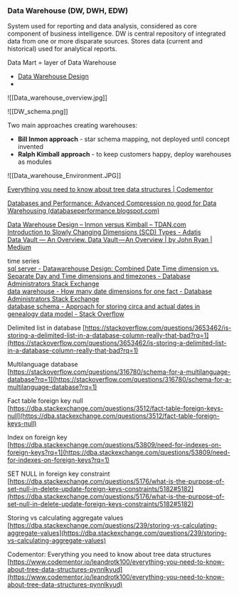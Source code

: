 ### Data Warehouse (DW, DWH, EDW)

System used for reporting and data analysis, considered as core component of business intelligence.  DW is central repository of integrated data from one or more disparate sources. Stores data (current and historical) used for analytical reports.

Data Mart = layer of Data Warehouse

- [Data Warehouse Design](Data%20Warehouse%20Design.md)
- 



![[Data_warehouse_overview.jpg]]

![[DW_schema.png]]

Two main approaches creating warehouses:
- **Bill Inmon approach** - star schema mapping, not deployed until concept invented
- **Ralph Kimball approach** - to keep customers happy, deploy warehouses as modules

![[Data_warehouse_Environment.JPG]]


[Everything you need to know about tree data structures | Codementor](https://www.codementor.io/@leandrotk100/everything-you-need-to-know-about-tree-data-structures-pynnlkyud)  
  
[Databases and Performance: Advanced Compression no good for Data Warehousing (databaseperformance.blogspot.com)](https://databaseperformance.blogspot.com/2018/05/advanced-compression-no-good-for-data.html)  
  
[Data Warehouse Design – Inmon versus Kimball – TDAN.com](https://tdan.com/data-warehouse-design-inmon-versus-kimball/20300)  
[Introduction to Slowly Changing Dimensions (SCD) Types - Adatis](https://adatis.co.uk/introduction-to-slowly-changing-dimensions-scd-types/)  
[Data Vault — An Overview. Data Vault — An Overview | by John Ryan | Medium](https://medium.com/@jryan999/data-vault-an-overview-27bed8a1bf9f)  
  
  
time series  
[sql server - Datawarehouse Design: Combined Date Time dimension vs. Separate Day and Time dimensions and timezones - Database Administrators Stack Exchange](https://dba.stackexchange.com/questions/8128/datawarehouse-design-combined-date-time-dimension-vs-separate-day-and-time-dim?rq=1)  
[data warehouse - How many date dimensions for one fact - Database Administrators Stack Exchange](https://dba.stackexchange.com/questions/137971/how-many-date-dimensions-for-one-fact/137980)  
[database schema - Approach for storing circa and actual dates in genealogy data model - Stack Overflow](https://stackoverflow.com/questions/9850387/approach-for-storing-circa-and-actual-dates-in-genealogy-data-model?rq=1)  
  
  
  
Delimited list in database [https://stackoverflow.com/questions/3653462/is-storing-a-delimited-list-in-a-database-column-really-that-bad?rq=1](https://stackoverflow.com/questions/3653462/is-storing-a-delimited-list-in-a-database-column-really-that-bad?rq=1)  
  
Multilanguage database [https://stackoverflow.com/questions/316780/schema-for-a-multilanguage-database?rq=1](https://stackoverflow.com/questions/316780/schema-for-a-multilanguage-database?rq=1)  
  
Fact table foreign key null [https://dba.stackexchange.com/questions/3512/fact-table-foreign-keys-null](https://dba.stackexchange.com/questions/3512/fact-table-foreign-keys-null)  
  
Index on foreign key [https://dba.stackexchange.com/questions/53809/need-for-indexes-on-foreign-keys?rq=1](https://dba.stackexchange.com/questions/53809/need-for-indexes-on-foreign-keys?rq=1)  
  
SET NULL in foreign key constraint [https://dba.stackexchange.com/questions/5176/what-is-the-purpose-of-set-null-in-delete-update-foreign-keys-constraints/5182#5182](https://dba.stackexchange.com/questions/5176/what-is-the-purpose-of-set-null-in-delete-update-foreign-keys-constraints/5182#5182)  
  
Storing vs calculating aggregate values [https://dba.stackexchange.com/questions/239/storing-vs-calculating-aggregate-values](https://dba.stackexchange.com/questions/239/storing-vs-calculating-aggregate-values)  
  
Codementor: Everything you need to know about tree data structures [https://www.codementor.io/leandrotk100/everything-you-need-to-know-about-tree-data-structures-pynnlkyud](https://www.codementor.io/leandrotk100/everything-you-need-to-know-about-tree-data-structures-pynnlkyud)



